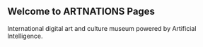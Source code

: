 ## Welcome to ARTNATIONS Pages

International digital art and culture museum powered by Artificial Intelligence.
